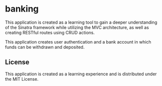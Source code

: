 # banking

This application is created as a learning tool to gain a deeper understanding of the Sinatra framework while utilizing the MVC architecture, as well as creating RESTful routes using CRUD actions.

This application creates user authentication and a bank account in which funds can be withdrawn and deposited. 

## License

This application is created as a learning experience and is distributed under the MIT License.